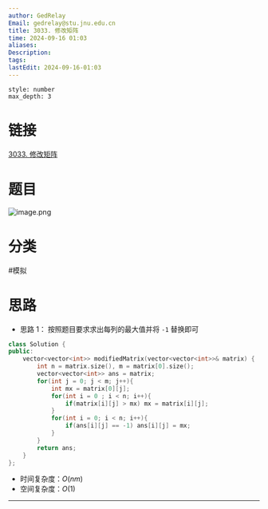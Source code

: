 ```yaml
---
author: GedRelay
Email: gedrelay@stu.jnu.edu.cn
title: 3033. 修改矩阵
time: 2024-09-16 01:03
aliases: 
Description: 
tags: 
lastEdit: 2024-09-16-01:03
---
```


```toc
style: number
max_depth: 3
```

# 链接
[3033. 修改矩阵](https://leetcode.cn/problems/modify-the-matrix/) 

# 题目
![image.png](https://ged-pic-bed.oss-cn-guangzhou.aliyuncs.com/img/202409160103926.png)


# 分类
#模拟 

# 思路
- 思路 1：
按照题目要求求出每列的最大值并将 `-1` 替换即可 

```cpp
class Solution {
public:
    vector<vector<int>> modifiedMatrix(vector<vector<int>>& matrix) {
        int n = matrix.size(), m = matrix[0].size();
        vector<vector<int>> ans = matrix;
        for(int j = 0; j < m; j++){
            int mx = matrix[0][j];
            for(int i = 0 ; i < n; i++){
                if(matrix[i][j] > mx) mx = matrix[i][j];
            }
            for(int i = 0; i < n; i++){
                if(ans[i][j] == -1) ans[i][j] = mx;
            }
        }
        return ans;
    }
};
```


- 时间复杂度：${O\left( nm \right)  }$ 
- 空间复杂度：${O\left( 1 \right)  }$ 


---

